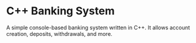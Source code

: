 # C++ Banking System

A simple console-based banking system written in C++. It allows account creation, deposits, withdrawals, and more.
